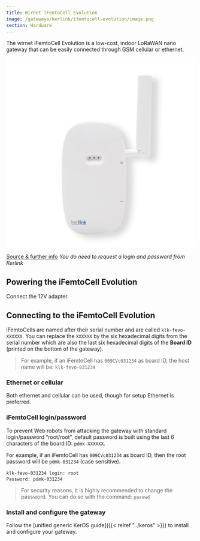 ```yaml
---
title: Wirnet iFemtoCell Evolution
image: /gateways/kerlink/ifemtocell-evolution/image.png
section: Hardware
---
```


The wirnet iFemtoCell Evolution is a low-cost, indoor LoRaWAN nano gateway that can be easily connected through GSM cellular or ethernet.

![Kerlink iFemtoCell](image.png)

[Source & further info](https://wikikerlink.fr/wirnet-productline/doku.php?id=wiki:ifemtocell-e:hardware_arch_ifevo)
*You do need to request a login and password from Kerlink*


## Powering the iFemtoCell Evolution

Connect the 12V adapter.


## Connecting to the iFemtoCell Evolution

iFemtoCells are named after their serial number and are called `klk-fevo-XXXXXX`. You can replace the `XXXXXX` by the six hexadecimal digits from the serial number which are also the last six hexadecimal digits of the **Board ID** (printed on the bottom of the gateway).

> For example, if an iFemtoCell has `009CVc031234` as board ID, the host name will be: `klk-fevo-031234`

### Ethernet or cellular
 
Both ethernet and cellular can be used, though for setup Ethernet is preferred.

### iFemtoCell login/password

To prevent Web robots from attacking the gateway with standard login/password “root/root”, default password is built using the last 6 characters of the board ID: `pdmk-XXXXXX`. 

For example, if an iFemtoCell has `009CVc031234` as board ID, then the root password will be `pdmk-031234` (case sensitive).

```
klk-fevo-031234 login: root
Password: pdmk-031234
```

> For security reasons, it is highly recommended to change the password. You can do so with the command: `passwd`


### Install and configure the gateway

Follow the [unified generic KerOS guide]({{< relref "../keros" >}}) to install and configure your gateway.
